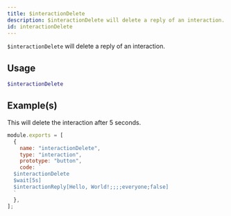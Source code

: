```yaml
---
title: $interactionDelete
description: $interactionDelete will delete a reply of an interaction.
id: interactionDelete
---
```


`$interactionDelete` will delete a reply of an interaction.

## Usage

```php
$interactionDelete
```

## Example(s)

This will delete the interaction after 5 seconds.

```javascript
module.exports = [
  {
    name: "interactionDelete",
    type: "interaction",
    prototype: "button",
    code: `
  $interactionDelete
  $wait[5s]
  $interactionReply[Hello, World!;;;;everyone;false]
  `
  },
];
```
